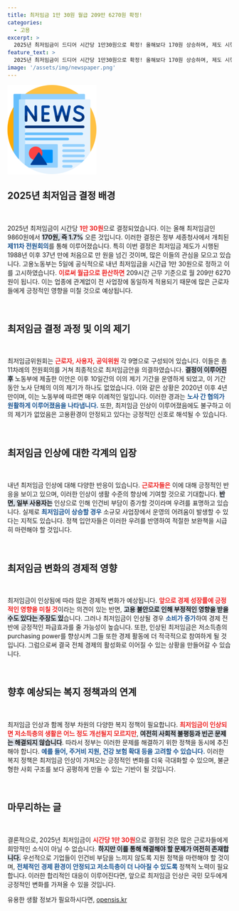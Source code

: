 ```yaml
---
title: 최저임금 1만 30원 월급 209만 6270원 확정!
categories:
  - 고용
excerpt: >
  2025년 최저임금이 드디어 시간당 1만30원으로 확정! 올해보다 170원 상승하며, 제도 시행 37년 만에 만 원을 돌파했습니다. 노동부의 즉각 고시와 이의 제기 없던 역사적인 변화, 지금 확인해보세요!
feature_text: >
  2025년 최저임금이 드디어 시간당 1만30원으로 확정! 올해보다 170원 상승하며, 제도 시행 37년 만에 만 원을 돌파했습니다. 노동부의 즉각 고시와 이의 제기 없던 역사적인 변화, 지금 확인해보세요!
image: '/assets/img/newspaper.png'
---
```


<p><img src="/assets/img/newspaper.png" alt="kimp 속보" /></p>

<h2 data-ke-size="size26">2025년 최저임금 결정 배경</h2>

<p data-ke-size="size16">&nbsp;</p>

<p>2025년 최저임금이 시간당 <b><span style="color: #ee2323;">1만 30원</span></b>으로 결정되었습니다. 이는 올해 최저임금인 9860원에서 <b><span style="background-color: #21538527;">170원, 즉 1.7%</b></span> 오른 것입니다. 이러한 결정은 정부 세종청사에서 개최된 <b><span style="color: #1a5490;">제11차 전원회의</span></b>를 통해 이루어졌습니다. 특히 이번 결정은 최저임금 제도가 시행된 1988년 이후 37년 만에 처음으로 만 원을 넘긴 것이며, 많은 이들의 관심을 모으고 있습니다. 고용노동부는 5일에 공식적으로 내년 최저임금을 시간급 1만 30원으로 정하고 이를 고시하였습니다. <b><span style="color: #ee2323;">이로써 월급으로 환산하면</span></b> 209시간 근무 기준으로 월 209만 6270원이 됩니다. 이는 업종에 관계없이 전 사업장에 동일하게 적용되기 때문에 많은 근로자들에게 긍정적인 영향을 미칠 것으로 예상됩니다.</p>

<p data-ke-size="size16">&nbsp;</p>

<h2 data-ke-size="size26">최저임금 결정 과정 및 이의 제기</h2>

<p data-ke-size="size16">&nbsp;</p>

<p>최저임금위원회는 <b><span style="color: #ee2323;">근로자, 사용자, 공익위원</span></b> 각 9명으로 구성되어 있습니다. 이들은 총 11차례의 전원회의를 거쳐 최종적으로 최저임금안을 의결하였습니다. <b><span style="background-color: #21538527;">결정이 이루어진 후</span></b> 노동부에 제출한 이안은 이후 10일간의 이의 제기 기간을 운영하게 되었고, 이 기간 동안 노사 단체의 이의 제기가 하나도 없었습니다. 이와 같은 상황은 2020년 이후 4년 만이며, 이는 노동부에 따르면 매우 이례적인 일입니다. 이러한 경과는 <b><span style="color: #1a5490;">노사 간 협의가 원활하게 이루어졌음을 나타냅니다.</span></b> 또한, 최저임금 인상이 이루어졌음에도 불구하고 이의 제기가 없었음은 고용환경이 안정되고 있다는 긍정적인 신호로 해석될 수 있습니다.</p>

<p data-ke-size="size16">&nbsp;</p>

<h2 data-ke-size="size26">최저임금 인상에 대한 각계의 입장</h2>

<p data-ke-size="size16">&nbsp;</p>

<p>내년 최저임금 인상에 대해 다양한 반응이 있습니다. <b><span style="color: #ee2323;">근로자들은</span></b> 이에 대해 긍정적인 반응을 보이고 있으며, 이러한 인상이 생활 수준의 향상에 기여할 것으로 기대합니다. <b><span style="background-color: #21538527;">반면, 일부 사용자는</span></b> 인상으로 인해 인건비 부담이 증가할 것이라며 우려를 표명하고 있습니다. 실제로 <b><span style="color: #1a5490;">최저임금이 상승할 경우</span></b> 소규모 사업장에서 운영의 어려움이 발생할 수 있다는 지적도 있습니다. 정책 입안자들은 이러한 우려를 반영하여 적절한 보완책을 시급히 마련해야 할 것입니다.</p>

<p data-ke-size="size16">&nbsp;</p>

<h2 data-ke-size="size26">최저임금 변화의 경제적 영향</h2>

<p data-ke-size="size16">&nbsp;</p>

<p>최저임금이 인상됨에 따라 많은 경제적 변화가 예상됩니다. <b><span style="color: #ee2323;">앞으로 경제 성장률에 긍정적인 영향을 미칠 것</span></b>이라는 의견이 있는 반면, <b><span style="background-color: #21538527;">고용 불안으로 인해 부정적인 영향을 받을 수도 있다는 주장도 있</span></b>습니다. 그러나 최저임금이 인상될 경우 <b><span style="color: #1a5490;">소비가 증가</span></b>하여 경제 전반에 긍정적인 파급효과를 줄 가능성이 높습니다. 또한, 인상된 최저임금은 저소득층의 purchasing power를 향상시켜 그들 또한 경제 활동에 더 적극적으로 참여하게 될 것입니다. 그럼으로써 결국 전체 경제의 활성화로 이어질 수 있는 상황을 만들어갈 수 있습니다.</p>

<p data-ke-size="size16">&nbsp;</p>

<h2 data-ke-size="size26">향후 예상되는 복지 정책과의 연계</h2>

<p data-ke-size="size16">&nbsp;</p>

<p>최저임금 인상과 함께 정부 차원의 다양한 복지 정책이 필요합니다. <b><span style="color: #ee2323;">최저임금이 인상되면 저소득층의 생활은 어느 정도 개선될지 모르지만</span></b>, <b><span style="background-color: #21538527;">여전히 사회적 불평등과 빈곤 문제는 해결되지 않습니다</span></b>. 따라서 정부는 이러한 문제를 해결하기 위한 정책을 동시에 추진해야 합니다. <b><span style="color: #1a5490;">예를 들어, 주거비 지원, 건강 보험 확대 등을 고려할 수 있습니다.</span></b> 이러한 복지 정책은 최저임금 인상이 가져오는 긍정적인 변화를 더욱 극대화할 수 있으며, 불균형한 사회 구조를 보다 공평하게 만들 수 있는 기반이 될 것입니다.</p>

<p data-ke-size="size16">&nbsp;</p>

<h2 data-ke-size="size26">마무리하는 글</h2>

<p data-ke-size="size16">&nbsp;</p>

<p>결론적으로, 2025년 최저임금이 <b><span style="color: #ee2323;">시간당 1만 30원</span></b>으로 결정된 것은 많은 근로자들에게 희망적인 소식이 아닐 수 없습니다. <b><span style="background-color: #21538527;">하지만 이를 통해 해결해야 할 문제가 여전히 존재합니다.</span></b> 우선적으로 기업들이 인건비 부담을 느끼지 않도록 지원 정책을 마련해야 할 것이며, <b><span style="color: #1a5490;">전체적인 경제 환경이 안정되고 저소득층이 더 나아질 수 있도록</span></b> 정책적 노력이 필요합니다. 이러한 합리적인 대응이 이루어진다면, 앞으로 최저임금 인상은 국민 모두에게 긍정적인 변화를 가져올 수 있을 것입니다.</p>
유용한 생활 정보가 필요하시다면, <a href="https://opensis.kr" rel="dofollow">opensis.kr</a>


